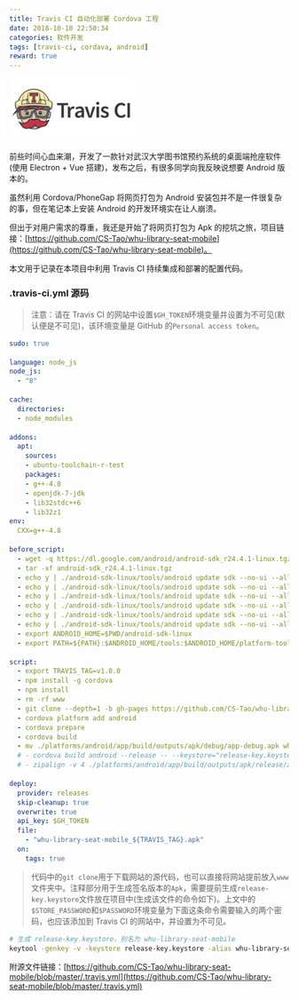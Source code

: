 ```yaml
---
title: Travis CI 自动化部署 Cordova 工程
date: 2018-10-10 22:50:34
categories: 软件开发
tags: [travis-ci, cordava, android]
reward: true
---
```

<img src="https://raw.githubusercontent.com/CS-Tao/github-content/master/contents/blog/image/others/26.png" width="45%" height="45%">

前些时间心血来潮，开发了一款针对武汉大学图书馆预约系统的桌面端抢座软件(使用 Electron + Vue 搭建)，发布之后，有很多同学向我反映说想要 Android 版本的。

虽然利用 Cordova/PhoneGap 将网页打包为 Android 安装包并不是一件很复杂的事，但在笔记本上安装 Android 的开发环境实在让人崩溃。

但出于对用户需求的尊重，我还是开始了将网页打包为 Apk 的挖坑之旅，项目链接：[https://github.com/CS-Tao/whu-library-seat-mobile](https://github.com/CS-Tao/whu-library-seat-mobile)。

本文用于记录在本项目中利用 Travis CI 持续集成和部署的配置代码。
<!-- more -->

### .travis-ci.yml 源码

>注意：请在 Travis CI 的网站中设置`$GH_TOKEN`环境变量并设置为不可见(默认便是不可见)，该环境变量是 GitHub 的`Personal access token`。

```yml
sudo: true

language: node_js
node_js:
  - "8"

cache:
  directories:
  - node_modules

addons:
  apt:
    sources:
    - ubuntu-toolchain-r-test
    packages:
    - g++-4.8
    - openjdk-7-jdk
    - lib32stdc++6
    - lib32z1
env:
  CXX=g++-4.8

before_script:
  - wget -q https://dl.google.com/android/android-sdk_r24.4.1-linux.tgz
  - tar -xf android-sdk_r24.4.1-linux.tgz
  - echo y | ./android-sdk-linux/tools/android update sdk --no-ui --all --filter platform-tools
  - echo y | ./android-sdk-linux/tools/android update sdk --no-ui --all --filter build-tools-26.0.2
  - echo y | ./android-sdk-linux/tools/android update sdk --no-ui --all --filter android-27
  - echo y | ./android-sdk-linux/tools/android update sdk --no-ui --all --filter extra-android-support
  - echo y | ./android-sdk-linux/tools/android update sdk --no-ui --all --filter extra-android-m2repository
  - echo y | ./android-sdk-linux/tools/android update sdk --no-ui --all --filter extra-google-m2repository
  - export ANDROID_HOME=$PWD/android-sdk-linux
  - export PATH=${PATH}:$ANDROID_HOME/tools:$ANDROID_HOME/platform-tools:$ANDROID_HOME/build-tools/26.0.2

script:
  - export TRAVIS_TAG=v1.0.0
  - npm install -g cordova
  - npm install
  - rm -rf www
  - git clone --depth=1 -b gh-pages https://github.com/CS-Tao/whu-library-seat-mobile.git www
  - cordova platform add android
  - cordova prepare
  - cordova build
  - mv ./platforms/android/app/build/outputs/apk/debug/app-debug.apk whu-library-seat-mobile_${TRAVIS_TAG}.apk
  # - cordova build android --release -- --keystore="release-key.keystore" --alias=whu-library-seat-mobile --storePassword=$STORE_PASSWORD --password=$PASSWORD
  # - zipalign -v 4 ./platforms/android/app/build/outputs/apk/release/app-release.apk whu-library-seat-mobile_${TRAVIS_TAG}.apk

deploy:
  provider: releases
  skip-cleanup: true
  overwrite: true
  api_key: $GH_TOKEN
  file: 
    - "whu-library-seat-mobile_${TRAVIS_TAG}.apk"
  on:
    tags: true
```
>代码中的`git clone`用于下载网站的源代码，也可以直接将网站提前放入`www`文件夹中。注释部分用于生成签名版本的`Apk`，需要提前生成`release-key.keystore`文件放在项目中(生成该文件的命令如下)。上文中的`$STORE_PASSWORD`和`$PASSWORD`环境变量为下面这条命令需要输入的两个密码，也应该添加到 Travis CI 的网站中，并设置为不可见。

```bash
# 生成 release-key.keystore，别名为 whu-library-seat-mobile
keytool -genkey -v -keystore release-key.keystore -alias whu-library-seat-mobile -keyalg RSA -keysize 2048 -validity 10000
```
附源文件链接：[https://github.com/CS-Tao/whu-library-seat-mobile/blob/master/.travis.yml](https://github.com/CS-Tao/whu-library-seat-mobile/blob/master/.travis.yml)

